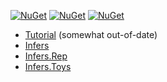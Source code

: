 [![NuGet](https://img.shields.io/nuget/v/Infers.svg)](https://www.nuget.org/packages/Infers/)
[![NuGet](https://img.shields.io/nuget/v/Infers.Rep.svg)](https://www.nuget.org/packages/Infers.Rep/)
[![NuGet](https://img.shields.io/nuget/v/Infers.Toys.svg)](https://www.nuget.org/packages/Infers.Toys/)

* [Tutorial](Docs/Tutorial.md) (somewhat out-of-date)
* [Infers](http://vesakarvonen.github.io/Infers/Infers.html)
* [Infers.Rep](http://vesakarvonen.github.io/Infers/Infers.Rep.html)
* [Infers.Toys](http://vesakarvonen.github.io/Infers/Infers.Toys.html)
